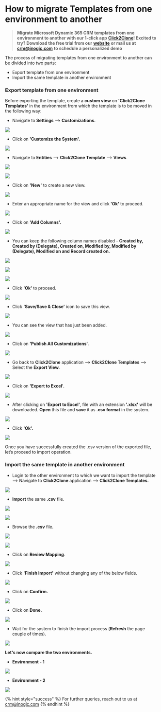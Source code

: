 # How to migrate Templates from one environment to another

> **Migrate Microsoft Dynamic 365 CRM templates from one environment to another with our 1-click app** [**Click2Clone**](https://www.inogic.com/product/productivity-apps/click-2-clone-microsoft-dynamics-crm-records)**! Excited to try? Download the free trial from our** [**website**](https://www.inogic.com/product/productivity-apps/click-2-clone-microsoft-dynamics-crm-records) **or mail us at** [**crm@inogic.com**](mailto:crm@inogic.com) **to schedule a personalized demo**

The process of migrating templates from one environment to another can be divided into two parts:

* Export template from one environment
* Import the same template in another environment

### Export template from one environment

Before exporting the template, create a **custom view** on **'Click2Clone Templates'** in the environment from which the template is to be moved in the following way:

* Navigate to **Settings** --> **Customizations.**

![](../../.gitbook/assets/Exp\_1.png)

* Click on **'Customize the System'.**

![](<../../.gitbook/assets/Exp\_2 (1).png>)

* Navigate to **Entities** --> **Click2Clone Template** --> **Views**.

![](../../.gitbook/assets/Exp\_3.png)

![](<../../.gitbook/assets/Exp\_4 (1).png>)

* Click on **'New'** to create a new view.

![](../../.gitbook/assets/Exp\_5.png)

* Enter an appropriate name for the view and click **'Ok'** to proceed.

![](../../.gitbook/assets/Exp\_6.png)

* Click on **'Add Columns'.**

![](../../.gitbook/assets/Exp\_7.png)

* You can keep the following column names disabled -  **Created by, Created by (Delegate), Created on, Modified by, Modified by (Delegate), Modified on and Record created on.**

![](../../.gitbook/assets/Exp\_8.png)

![](../../.gitbook/assets/Exp\_9.png)

![](<../../.gitbook/assets/Exp\_10 (1).png>)

* Click **'Ok'** to proceed.

![](<../../.gitbook/assets/Exp\_10 - Copy.png>)

* Click **'Save/Save & Close'** icon to save this view.

![](../../.gitbook/assets/Exp\_11.png)

* You can see the view that has just been added.

![](../../.gitbook/assets/Exp\_12.png)

* Click on **'Publish All Customizations'.**

![](../../.gitbook/assets/Exp\_13.png)

* Go back to **Click2Clone** application --> **Click2Clone Templates** --> Select the **Export View.**

![](../../.gitbook/assets/Exp\_14.png)

* Click on **'Export to Excel'.**

![](../../.gitbook/assets/Exp\_23.png)

* After clicking on **'Export to Excel'**, file with an extension **'.xlsx'** will be downloaded. **Open** this file and **save** it as **.csv format** in the system.

![](../../.gitbook/assets/Exp\_20.png)

* Click **'Ok'.**

![](../../.gitbook/assets/Exp\_21.png)

Once you have successfully created the .csv version of the exported file, let’s proceed to import operation.

### Import the same template in another environment

* Login to the other environment to which we want to import the template --> Navigate to **Click2Clone** application --> **Click2Clone Templates.**

![](../../.gitbook/assets/Imp\_2.png)

* **Import** the same **.csv** file.

![](<../../.gitbook/assets/Imp\_3 (1).png>)

![](../../.gitbook/assets/Imp\_4.png)

* Browse the **.csv** file.

![](<../../.gitbook/assets/Imp\_5 - Copy.png>)

![](../../.gitbook/assets/Imp\_6.png)

* Click on **Review Mapping**.

![](../../.gitbook/assets/Imp\_7.png)

* Click **'Finish Import'** without changing any of the below fields.

![](../../.gitbook/assets/Imp\_8.png)

* Click on **Confirm.**

![](../../.gitbook/assets/Imp\_9.png)

* Click on **Done.**

![](../../.gitbook/assets/Imp\_10.png)

* Wait for the system to finish the import process (**Refresh** the page couple of times).

![](<../../.gitbook/assets/Imp\_11 - Copy.png>)

**Let's now compare the two environments.**

* **Environment - 1**

![](<../../.gitbook/assets/Exp\_22 (1).png>)

* **Environment - 2**

![](../../.gitbook/assets/Imp\_11.png)

{% hint style="success" %}
For further queries, reach out to us at [crm@inogic.com](mailto:crm@inogic.com)
{% endhint %}

&#x20;

